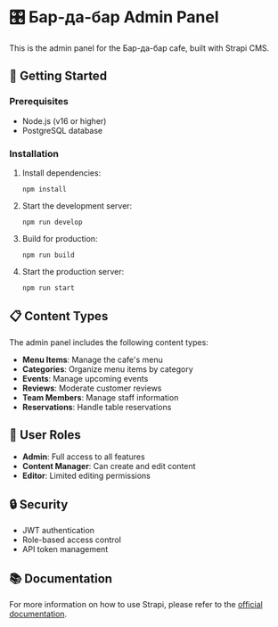 # 🎛️ Бар-да-бар Admin Panel

This is the admin panel for the Бар-да-бар cafe, built with Strapi CMS.

## 🚀 Getting Started

### Prerequisites

- Node.js (v16 or higher)
- PostgreSQL database

### Installation

1. Install dependencies:
   ```
   npm install
   ```

2. Start the development server:
   ```
   npm run develop
   ```

3. Build for production:
   ```
   npm run build
   ```

4. Start the production server:
   ```
   npm run start
   ```

## 📋 Content Types

The admin panel includes the following content types:

- **Menu Items**: Manage the cafe's menu
- **Categories**: Organize menu items by category
- **Events**: Manage upcoming events
- **Reviews**: Moderate customer reviews
- **Team Members**: Manage staff information
- **Reservations**: Handle table reservations

## 👥 User Roles

- **Admin**: Full access to all features
- **Content Manager**: Can create and edit content
- **Editor**: Limited editing permissions

## 🔒 Security

- JWT authentication
- Role-based access control
- API token management

## 📚 Documentation

For more information on how to use Strapi, please refer to the [official documentation](https://docs.strapi.io).